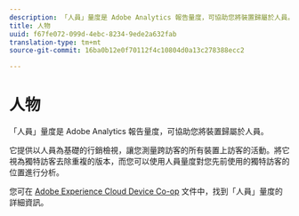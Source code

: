 ```yaml
---
description: 「人員」量度是 Adobe Analytics 報告量度，可協助您將裝置歸屬於人員。
title: 人物
uuid: f67fe072-099d-4ebc-8234-9ede2a632fab
translation-type: tm+mt
source-git-commit: 16ba0b12e0f70112f4c10804d0a13c278388ecc2

---
```



# 人物

「人員」量度是 Adobe Analytics 報告量度，可協助您將裝置歸屬於人員。

它提供以人員為基礎的行銷檢視，讓您測量跨訪客的所有裝置上訪客的活動。將它視為獨特訪客去除重複的版本，而您可以使用人員量度對您先前使用的獨特訪客的位置進行分析。

您可在 [Adobe Experience Cloud Device Co-op](https://marketing.adobe.com/resources/help/en_US/mcdc/mcdc-people.html) 文件中，找到「人員」量度的詳細資訊。
